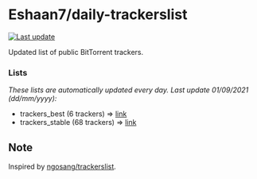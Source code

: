 
# Eshaan7/daily-trackerslist 

[![Last update](https://img.shields.io/badge/Last%20update-01/09/2021-blue.svg)](#)

Updated list of public BitTorrent trackers.

### Lists
*These lists are automatically updated every day. Last update 01/09/2021 (_dd/mm/yyyy_):*

* trackers_best (6 trackers) => [link](https://raw.githubusercontent.com/eshaan7/daily-trackerslist/master/trackers_best.txt)
* trackers_stable (68 trackers) => [link](https://raw.githubusercontent.com/eshaan7/daily-trackerslist/master/trackers_stable.txt)

## Note

Inspired by [ngosang/trackerslist](https://github.com/ngosang/trackerslist).
